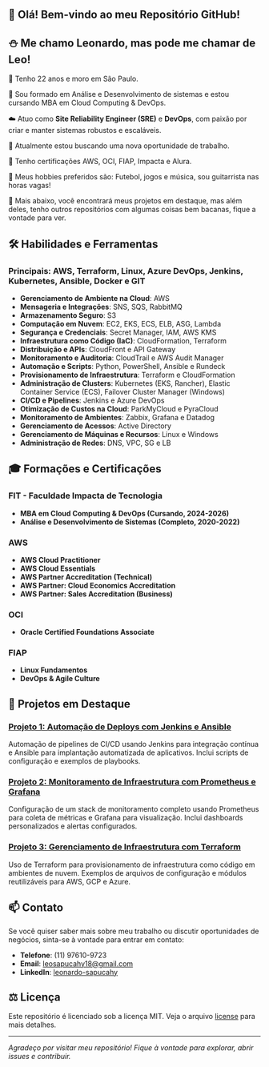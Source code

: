 ## 👋 Olá! Bem-vindo ao meu Repositório GitHub!

## ⛄ Me chamo Leonardo, mas pode me chamar de Leo!

📌 Tenho 22 anos e moro em São Paulo.

👷 Sou formado em Análise e Desenvolvimento de sistemas e estou cursando MBA em Cloud Computing & DevOps.

☁️ Atuo como **Site Reliability Engineer (SRE)** e **DevOps**, com paixão por criar e manter sistemas robustos e escaláveis.

🔭 Atualmente estou buscando uma nova oportunidade de trabalho.

🌱 Tenho certificações AWS, OCI, FIAP, Impacta e Alura.

💈 Meus hobbies preferidos são: Futebol, jogos e música, sou guitarrista nas horas vagas!

🌟 Mais abaixo, você encontrará meus projetos em destaque, mas além deles, tenho outros repositórios com algumas coisas bem bacanas, fique a vontade para ver.



## 🛠️ Habilidades e Ferramentas
### Principais: AWS, Terraform, Linux, Azure DevOps, Jenkins, Kubernetes, Ansible, Docker e GIT

   - **Gerenciamento de Ambiente na Cloud**: AWS
   - **Mensageria e Integrações**: SNS, SQS, RabbitMQ
   - **Armazenamento Seguro**: S3
   - **Computação em Nuvem**: EC2, EKS, ECS, ELB, ASG, Lambda
   - **Segurança e Credenciais**: Secret Manager, IAM, AWS KMS
   - **Infraestrutura como Código (IaC)**: CloudFormation, Terraform
   - **Distribuição e APIs**: CloudFront e API Gateway
   - **Monitoramento e Auditoria**: CloudTrail e AWS Audit Manager
   - **Automação e Scripts**: Python, PowerShell, Ansible e Rundeck
   - **Provisionamento de Infraestrutura**: Terraform e CloudFormation
   - **Administração de Clusters**: Kubernetes (EKS, Rancher), Elastic Container Service (ECS), Failover Cluster Manager (Windows)
   - **CI/CD e Pipelines**: Jenkins e Azure DevOps
   - **Otimização de Custos na Cloud**: ParkMyCloud e PyraCloud
   - **Monitoramento de Ambientes**: Zabbix, Grafana e Datadog
   - **Gerenciamento de Acessos**: Active Directory
   - **Gerenciamento de Máquinas e Recursos**: Linux e Windows
   - **Administração de Redes**: DNS, VPC, SG e LB




## 🎓 Formações e Certificações

   ### FIT - Faculdade Impacta de Tecnologia
   - **MBA em Cloud Computing & DevOps (Cursando, 2024-2026)**
   - **Análise e Desenvolvimento de Sistemas (Completo, 2020-2022)**

   ### AWS
   - **AWS Cloud Practitioner**
   - **AWS Cloud Essentials**
   - **AWS Partner Accreditation (Technical)**
   - **AWS Partner: Cloud Economics Accreditation**
   - **AWS Partner: Sales Accreditation (Business)**

   ### OCI
   - **Oracle Certified Foundations Associate**

   ### FIAP
   - **Linux Fundamentos**
   - **DevOps & Agile Culture**




## 🌟 Projetos em Destaque

   ### [Projeto 1: Automação de Deploys com Jenkins e Ansible](https://github.com/LeonardoSapucahy/Pipeline-Automation-Jenkins-and-Ansible)
   Automação de pipelines de CI/CD usando Jenkins para integração contínua e Ansible para implantação automatizada de aplicativos. Inclui scripts de configuração e exemplos de playbooks.

   ### [Projeto 2: Monitoramento de Infraestrutura com Prometheus e Grafana](https://github.com/LeonardoSapucahy/Monitoramento-Infraestrutura-Prometheus-e-Grafana)
   Configuração de um stack de monitoramento completo usando Prometheus para coleta de métricas e Grafana para visualização. Inclui dashboards personalizados e alertas configurados.

   ### [Projeto 3: Gerenciamento de Infraestrutura com Terraform](https://github.com/LeonardoSapucahy/Gerenciamento-Infraestrutura-Terraform)
   Uso de Terraform para provisionamento de infraestrutura como código em ambientes de nuvem. Exemplos de arquivos de configuração e módulos reutilizáveis para AWS, GCP e Azure.




## 📫 Contato

   Se você quiser saber mais sobre meu trabalho ou discutir oportunidades de negócios, sinta-se à vontade para entrar em contato:
   - **Telefone**: (11) 97610-9723
   - **Email**: [leosapucahy18@gmail.com](mailto:leosapucahy18@gmail.com)
   - **LinkedIn**: [leonardo-sapucahy](https://www.linkedin.com/in/leonardo-sapucahy/)




## ⚖️ Licença

   Este repositório é licenciado sob a licença MIT. Veja o arquivo [license](https://mit-license.org/) para mais detalhes.

---

_Agradeço por visitar meu repositório! Fique à vontade para explorar, abrir issues e contribuir._
